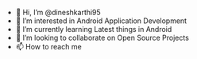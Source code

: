 - 👋 Hi, I’m @dineshkarthi95
- 👀 I’m interested in Android Application Development
- 🌱 I’m currently learning Latest things in Android
- 💞️ I’m looking to collaborate on Open Source Projects
- 📫 How to reach me 

<!---
dineshkarthi95/dineshkarthi95 is a ✨ special ✨ repository because its `README.md` (this file) appears on your GitHub profile.
You can click the Preview link to take a look at your changes.
--->

